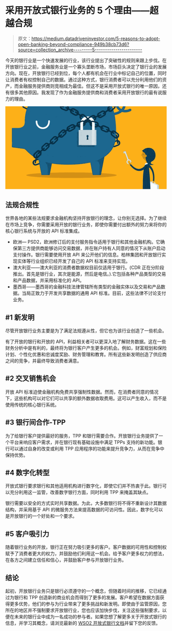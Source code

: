 # 采用开放式银行业务的 5 个理由——超越合规

> 原文：<https://medium.datadriveninvestor.com/5-reasons-to-adopt-open-banking-beyond-compliance-949b38cb73d6?source=collection_archive---------5----------------------->

今天的银行业是一个快速发展的行业，该行业提出了突破性的规则来跟上步伐。在开放银行业之前，金融服务业是一个寡头垄断市场，市场巨头决定了银行业的发展方向。现在，开放银行已经到位，每个人都有机会在行业中标记自己的位置，同时让消费者有权控制自己的数据。通过这种方式，银行消费者可以充分利用他们的资产，而金融服务提供商则竞相成为最佳。但这不是采用开放式银行的唯一原因，还有很多其他原因。我发现了作为金融服务提供商和消费者采用开放银行的最有说服力的理由。

![](img/9d4c46e9b05da6240d967a7a0f45f46d.png)

## **法规合规性**

世界各地的某些法规要求金融机构坚持开放银行的理念，让你别无选择。为了继续在市场上竞争，你需要采用开放的银行业务，即使你需要付出额外的努力来将你的核心银行系统与开放的 API 标准集成。

*   欧洲— PSD2，欧洲修订后的支付服务指令适用于银行和其他金融机构。它确保第三方提供商能够访问交易数据，并在账户持有人同意的情况下从账户启动支付操作。银行需要使用开放 API 来公开他们的信息。柏林集团和开放银行实现实体等行业组织已经开发了自己的 API 标准来支持实现。
*   澳大利亚——澳大利亚的消费者数据权目前仅适用于银行。(CDR 正在分阶段推出。首先是银行业，其次是能源，然后是电信。).它包括各种产品类型的交易和产品数据，并采用标准化的 API。
*   墨西哥——墨西哥的金融科技法律管辖所有类型的金融实体以及交易和产品数据。当局正致力于开发共享数据的通用 API 标准。目前，这些法律不讨论支付业务。

## #1 新发明

尽管开放银行业务主要是为了满足法规遵从性，但它也为该行业创造了一些机会。

有了开放的银行和开放的 API，利益相关者可以更深入地了解财务数据。这在一些财务分析中是有利的，最终将为银行客户产生更多的机会。例如，财富规划和保险计划、个性化优惠和忠诚度奖励、财务管理和教育。所有这些新发明创造了供应商之间的竞争，并最终导致消费者满意。

## #2 交叉销售机会

开放 API 标准迫使金融机构免费共享强制性数据。然而，在消费者同意的情况下，这些机构可以对它们可以共享的额外数据收取费用。这可以产生收入，而不是使用传统的核心银行系统。

## #3 银行间合作-TPP

为了给银行客户提供最好的服务，TPP 和银行需要合作。开放银行业务提供了一个平台来响应客户需求，并在银行现有基础设施中满足 TPPs 支持的新功能。银行可以通过自身的改变或利用 TPP 应用程序的功能来提升竞争力，从而在竞争中保持优势。

## #4 数字化转型

开放式银行要求银行和其他适用机构进行数字化，即使它们并不热衷于此。银行可以充分利用这一监管，改善数字银行方面，同时利用 TPP 来掩盖其缺点。

银行需要以安全的方式实时共享数据。为此，大多数银行将不得不重新设计其数据结构，并采用基于 API 的微服务方法来提高数据的可访问性。因此，数字化可以是开放银行的一个好处和一个要求。

## #5 客户吸引力

随着银行业务的开放，银行正在努力吸引更多的客户。客户数据的可用性和控制权赋予了消费者更大的权力，并鼓励他们利用这一机会。给予客户更多权力的想法，在各方之间建立信任和信心，并鼓励客户参与开放银行业务。

## 结论

起初，开放银行业务只是银行必须遵守的一个概念，但随着时间的推移，它已经通过为银行和 TPP 创造新的商业机会而得到了更多的发展。客户希望在数据方面获得更多优势，他们的参与为行业带来了更多挑战和新发明。即使由于监管原因，您所在的地区并不强制要求开放银行业，您也应该加快步伐，关注这些强制要求，以便在未来的银行业中成为一名成功的参与者。如果您想了解更多关于开放式银行的信息，并学习其概念，请浏览最新的 [WSO2 开放式银行文档](https://docs.wso2.com/display/OB150)并留下您的反馈。